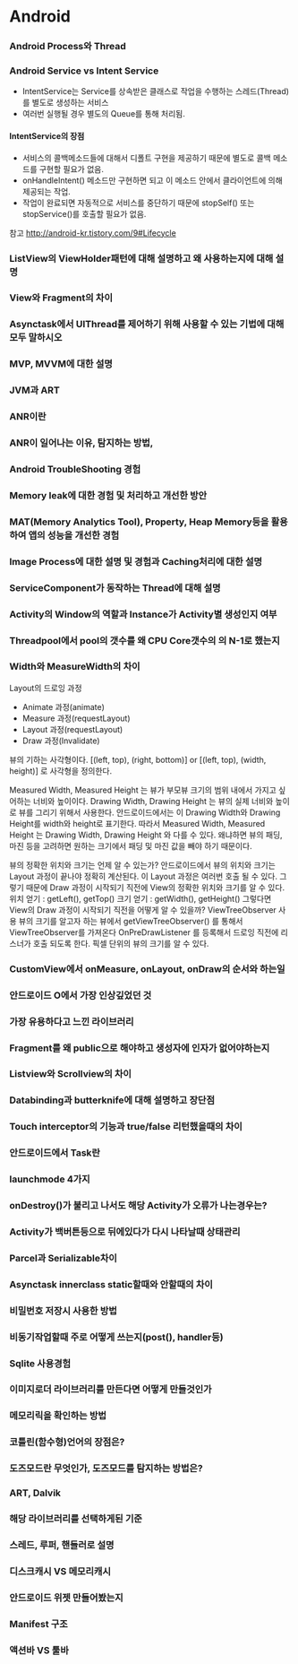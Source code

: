 # Android

### Android Process와 Thread

### Android Service vs Intent Service

* IntentService는 Service를 상속받은 클래스로 작업을 수행하는 스레드(Thread)를 별도로 생성하는 서비스
* 여러번 실행될 경우 별도의 Queue를 통해 처리됨.

#### IntentService의 장점

* 서비스의 콜백메소드들에 대해서 디폴트 구현을 제공하기 때문에 별도로 콜백 메소드를 구현할 필요가 없음. 
* onHandleIntent() 메소드만 구현하면 되고 이 메소드 안에서 클라이언트에 의해 제공되는 작업.
* 작업이 완료되면 자동적으로 서비스를 중단하기 때문에 stopSelf() 또는 stopService()를 호출할 필요가 없음.

참고 <http://android-kr.tistory.com/9#Lifecycle> 

### ListView의 ViewHolder패턴에 대해 설명하고 왜 사용하는지에 대해 설명

### View와 Fragment의 차이

### Asynctask에서 UIThread를 제어하기 위해 사용할 수 있는 기법에 대해 모두 말하시오

### MVP, MVVM에 대한 설명

### JVM과 ART

### ANR이란

### ANR이 일어나는 이유, 탐지하는 방법, 

### Android TroubleShooting 경험

### Memory leak에 대한 경험 및 처리하고 개선한 방안

### MAT(Memory Analytics Tool), Property, Heap Memory등을 활용하여 앱의 성능을 개선한 경험

### Image Process에 대한 설명 및 경험과 Caching처리에 대한 설명

### ServiceComponent가 동작하는 Thread에 대해 설명

### Activity의 Window의 역할과 Instance가 Activity별 생성인지 여부

### Threadpool에서 pool의 갯수를 왜 CPU Core갯수의 의 N-1로 했는지

### Width와 MeasureWidth의 차이
Layout의 드로잉 과정 
* Animate 과정(animate)
* Measure 과정(requestLayout)
* Layout 과정(requestLayout)
* Draw 과정(Invalidate)

뷰의 기하는 사각형이다.
[(left, top), (right, bottom)] or [(left, top), (width, height)] 로 사각형을 정의한다.

Measured Width, Measured Height 는 뷰가 부모뷰 크기의 범위 내에서 가지고 싶어하는 너비와 높이이다.
Drawing Width, Drawing Height 는 뷰의 실제 너비와 높이로 뷰를 그리기 위해서 사용한다.
안드로이드에서는 이 Drawing Width와 Drawing Height를 width와 height로 표기한다.
따라서 Measured Width, Measured Height 는 Drawing Width, Drawing Height 와 다를 수 있다.
왜냐하면 뷰의 패딩, 마진 등을 고려하면 원하는 크기에서 패딩 및 마진 값을 빼야 하기 때문이다.

뷰의 정확한 위치와 크기는 언제 알 수 있는가?
안드로이드에서 뷰의 위치와 크기는 Layout 과정이 끝나야 정확히 계산된다.
이 Layout 과정은 여러번 호출 될 수 있다.
그렇기 때문에 Draw 과정이 시작되기 직전에 View의 정확한 위치와 크기를 알 수 있다.
위치 얻기 : getLeft(), getTop()
크기 얻기 : getWidth(), getHeight()
그렇다면 View의 Draw 과정이 시작되기 직전을 어떻게 알 수 있을까?
ViewTreeObserver 사용
뷰의 크기를 알고자 하는 뷰에서 getViewTreeObserver() 를 통해서 ViewTreeObserver를 가져온다
OnPreDrawListener 를 등록해서 드로잉 직전에 리스너가 호출 되도록 한다.
픽셀 단위의 뷰의 크기를 알 수 있다.

### CustomView에서 onMeasure, onLayout, onDraw의 순서와 하는일

### 안드로이드 O에서 가장 인상깊었던 것

### 가장 유용하다고 느낀 라이브러리

### Fragment를 왜 public으로 해야하고 생성자에 인자가 없어야하는지

### Listview와 Scrollview의 차이

### Databinding과 butterknife에 대해 설명하고 장단점

### Touch interceptor의 기능과 true/false 리턴했을때의 차이

### 안드로이드에서 Task란

### launchmode 4가지

### onDestroy()가 불리고 나서도 해당 Activity가 오류가 나는경우는?

### Activity가 백버튼등으로 뒤에있다가 다시 나타날때 상태관리

### Parcel과 Serializable차이

### Asynctask innerclass static할때와 안할때의 차이

### 비밀번호 저장시 사용한 방법

### 비동기작업할때 주로 어떻게 쓰는지(post(), handler등)

### Sqlite 사용경험

### 이미지로더 라이브러리를 만든다면 어떻게 만들것인가

### 메모리릭을 확인하는 방법

### 코틀린(함수형)언어의 장점은?

### 도즈모드란 무엇인가, 도즈모드를 탐지하는 방법은?

### ART, Dalvik

### 해당 라이브러리를 선택하게된 기준

### 스레드, 루퍼, 핸들러로 설명

### 디스크캐시 VS 메모리캐시

### 안드로이드 위젯 만들어봤는지

###  Manifest 구조

### 액션바 VS 툴바
